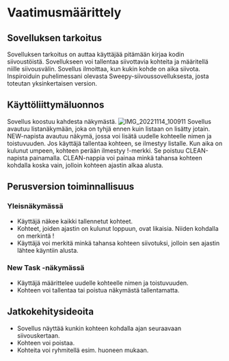 # Vaatimusmäärittely

## Sovelluksen tarkoitus

Sovelluksen tarkoitus on auttaa käyttäjää pitämään kirjaa kodin siivoustöistä. Sovellukseen voi tallentaa siivottavia kohteita ja määritellä niille siivousvälin. Sovellus ilmoittaa, kun kukin kohde on aika siivota. Inspiroiduin puhelimessani olevasta Sweepy-siivoussovelluksesta, josta toteutan yksinkertaisen version.

## Käyttöliittymäluonnos

Sovellus koostuu kahdesta näkymästä.
![IMG_20221114_100911](https://user-images.githubusercontent.com/117164741/201608205-4fc469fb-bb5b-4cd3-afc0-4eaabd7ac2bc.jpg)
Sovellus avautuu listanäkymään, joka on tyhjä ennen kuin listaan on lisätty jotain. NEW-napista avautuu näkymä, jossa voi lisätä uudelle kohteelle nimen ja toistuvuuden. Jos käyttäjä tallentaa kohteen, se ilmestyy listalle. Kun aika on kulunut umpeen, kohteen perään ilmestyy !-merkki. Se poistuu CLEAN-napista painamalla. CLEAN-nappia voi painaa minkä tahansa kohteen kohdalla koska vain, jolloin kohteen ajastin alkaa alusta.

## Perusversion toiminnallisuus

### Yleisnäkymässä
- Käyttäjä näkee kaikki tallennetut kohteet.
- Kohteet, joiden ajastin on kulunut loppuun, ovat likaisia. Niiden kohdalla on merkintä !
- Käyttäjä voi merkitä minkä tahansa kohteen siivotuksi, jolloin sen ajastin lähtee käyntiin alusta.

### New Task -näkymässä
- Käyttäjä määrittelee uudelle kohteelle nimen ja toistuvuuden.
- Kohteen voi tallentaa tai poistua näkymästä tallentamatta.

## Jatkokehitysideoita
- Sovellus näyttää kunkin kohteen kohdalla ajan seuraavaan siivouskertaan.
- Kohteen voi poistaa.
- Kohteita voi ryhmitellä esim. huoneen mukaan.
